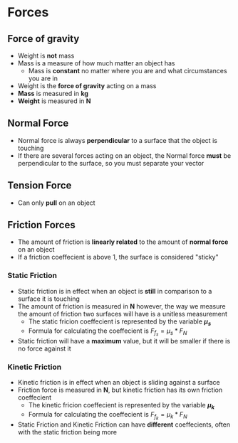 # Forces
## Force of gravity
- Weight is **not** mass
- Mass is a measure of how much matter an object has
	- Mass is **constant** no matter where you are and what circumstances you are in
- Weight is the **force of gravity** acting on a mass
- **Mass** is measured in **kg**
- **Weight** is measured in **N**

## Normal Force
- Normal force is always **perpendicular** to a surface that the object is touching
- If there are several forces acting on an object, the Normal force **must** be perpendicular to the surface, so you must separate your vector

## Tension Force
- Can only **pull** on an object

## Friction Forces
- The amount of friction is **linearly related** to the amount of **normal force** on an object
- If a friction coeffecient is above 1, the surface is considered "sticky"
### Static Friction
- Static friction is in effect when an object is **still** in comparison to a surface it is touching
- The amount of friction is measured in **N** however, the way we measure the amount of friction two surfaces will have is a unitless measurement
	- The static fricion coeffecient is represented by the variable **$\mu_s$**
	- Formula for calculating the coeffecient is $F_{f_s} = \mu_s*F_N$
- Static friction will have a **maximum** value, but it will be smaller if there is no force against it
### Kinetic Friction
- Kinetic friction is in effect when an object is sliding against a surface
- Friction force is measured in **N**, but kinetic friction has its own friction coeffecient
	- The kinetic fricion coeffecient is represented by the variable **$\mu_k$**
	- Formula for calculating the coeffecient is $F_{f_k} = \mu_k*F_N$
- Static Friction and Kinetic Friction can have **different** coeffecients, often with the static friction being more